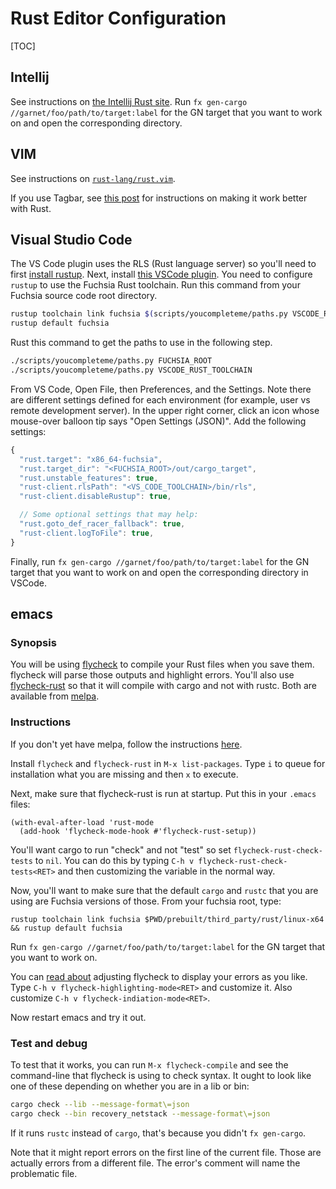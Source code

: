 # Rust Editor Configuration

[TOC]

## Intellij

See instructions on [the Intellij Rust site](https://intellij-rust.github.io/).
Run `fx gen-cargo //garnet/foo/path/to/target:label` for the GN target that you want to work on and
open the corresponding directory.

## VIM

See instructions on [`rust-lang/rust.vim`](https://github.com/rust-lang/rust.vim).

If you use Tagbar, see [this post](https://users.rust-lang.org/t/taglist-like-vim-plugin-for-rust/21924/13)
for instructions on making it work better with Rust.

## Visual Studio Code

The VS Code plugin uses the RLS (Rust language server) so you'll need to first
[install rustup](https://rustup.rs/). Next, install [this VSCode plugin].
You need to configure `rustup` to use the Fuchsia Rust toolchain.
Run this command from your Fuchsia source code root directory.

```sh
rustup toolchain link fuchsia $(scripts/youcompleteme/paths.py VSCODE_RUST_TOOLCHAIN)
rustup default fuchsia
```

Rust this command to get the paths to use in the following step.
```sh
./scripts/youcompleteme/paths.py FUCHSIA_ROOT
./scripts/youcompleteme/paths.py VSCODE_RUST_TOOLCHAIN
```

From VS Code, Open File, then Preferences, and the Settings.
Note there are different settings defined for each environment (for example, user vs remote development server).
In the upper right corner, click an icon whose mouse-over balloon tip says "Open Settings (JSON)".
Add the following settings:

```javascript
{
  "rust.target": "x86_64-fuchsia",
  "rust.target_dir": "<FUCHSIA_ROOT>/out/cargo_target",
  "rust.unstable_features": true,
  "rust-client.rlsPath": "<VS_CODE_TOOLCHAIN>/bin/rls",
  "rust-client.disableRustup": true,

  // Some optional settings that may help:
  "rust.goto_def_racer_fallback": true,
  "rust-client.logToFile": true,
}
```

Finally, run `fx gen-cargo //garnet/foo/path/to/target:label` for the GN target
that you want to work on and open the corresponding directory in VSCode.

[this VSCode plugin]: https://marketplace.visualstudio.com/items?itemName=rust-lang.rust

## emacs

### Synopsis

You will be using [flycheck](https://www.flycheck.org/en/latest/) to compile
your Rust files when you save them.  flycheck will parse those outputs and
highlight errors.  You'll also use
[flycheck-rust](https://github.com/flycheck/flycheck-rust) so that it will
compile with cargo and not with rustc.  Both are available from
[melpa](https://melpa.org/#/).

### Instructions

If you don't yet have melpa, follow the instructions
[here](https://melpa.org/#/getting-started).

Install `flycheck` and `flycheck-rust` in `M-x list-packages`.  Type `i`
to queue for installation what you are missing and then `x` to execute.

Next, make sure that flycheck-rust is run at startup.  Put this in your `.emacs` files:

```elisp
(with-eval-after-load 'rust-mode
  (add-hook 'flycheck-mode-hook #'flycheck-rust-setup))
```

You'll want cargo to run "check" and not "test" so set
`flycheck-rust-check-tests` to `nil`.  You can do this by typing `C-h v
flycheck-rust-check-tests<RET>` and then customizing the variable in the normal
way.

Now, you'll want to make sure that the default `cargo` and `rustc` that you are
using are Fuchsia versions of those.  From your fuchsia root, type:

```elisp
rustup toolchain link fuchsia $PWD/prebuilt/third_party/rust/linux-x64 && rustup default fuchsia
```

Run `fx gen-cargo //garnet/foo/path/to/target:label` for the GN target that you
want to work on.

You can [read about](http://www.flycheck.org/en/latest/user/error-reports.html)
adjusting flycheck to display your errors as you like.  Type `C-h v
flycheck-highlighting-mode<RET>` and customize it.  Also customize `C-h v
flycheck-indiation-mode<RET>`.

Now restart emacs and try it out.

### Test and debug

To test that it works, you can run `M-x flycheck-compile` and see the
command-line that flycheck is using to check syntax.  It ought to look like one
of these depending on whether you are in a lib or bin:

```sh
cargo check --lib --message-format\=json
cargo check --bin recovery_netstack --message-format\=json
```

If it runs `rustc` instead of `cargo`, that's because you didn't `fx gen-cargo`.

Note that it might report errors on the first line of the current file.  Those are
actually errors from a different file.  The error's comment will name the
problematic file.
